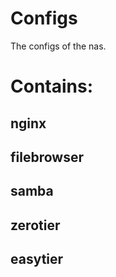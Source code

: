 # Configs
The configs of the nas.

# Contains:
## nginx
## filebrowser
## samba
## zerotier
## easytier
